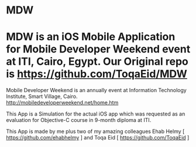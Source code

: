 # MDW
MDW is an iOS Mobile Application for Mobile Developer Weekend event at ITI, Cairo, Egypt.
Our Original repo is https://github.com/ToqaEid/MDW
=======================================================================================================================================

Mobile Developer Weekend is an annually event at Information Technology Institute, Smart Village, Cairo.
http://mobiledeveloperweekend.net/home.htm

This App is a Simulation for the actual iOS app which was requested as an evaluation for Objective-C course in 9-month diploma at ITI.

This App is made by me plus two of my amazing colleagues Ehab Helmy [ https://github.com/ehabhelmy ] and Toqa Eid [ https://github.com/ToqaEid ]
